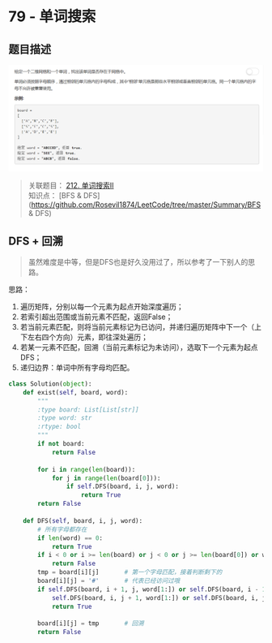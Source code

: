 # 79 - 单词搜索

## 题目描述
![problem](images/79.png)

>关联题目： [212. 单词搜索II](https://github.com/Rosevil1874/LeetCode/tree/master/Python-Solution/212_Word-Search-II)  
>知识点： [BFS & DFS](https://github.com/Rosevil1874/LeetCode/tree/master/Summary/BFS & DFS)

## DFS + 回溯
>虽然难度是中等，但是DFS也是好久没用过了，所以参考了一下别人的思路。

思路：
1. 遍历矩阵，分别以每一个元素为起点开始深度遍历；
2. 若索引超出范围或当前元素不匹配，返回False；
3. 若当前元素匹配，则将当前元素标记为已访问，并递归遍历矩阵中下一个（上下左右四个方向）元素，即往深处遍历；
4. 若某一元素不匹配，回溯（当前元素标记为未访问），选取下一个元素为起点DFS；
5. 递归边界：单词中所有字母均匹配。

```python
class Solution(object):
    def exist(self, board, word):
        """
        :type board: List[List[str]]
        :type word: str
        :rtype: bool
        """
        if not board:
            return False

        for i in range(len(board)):
        	for j in range(len(board[0])):
        		if self.DFS(board, i, j, word):
        			return True
        return False

    def DFS(self, board, i, j, word):
    	# 所有字母都存在
    	if len(word) == 0:
    		return True
    	if i < 0 or i >= len(board) or j < 0 or j >= len(board[0]) or word[0] != board[i][j]:
    		return False
    	tmp = board[i][j]		# 第一个字母匹配，接着判断剩下的
    	board[i][j] = '#'		# 代表已经访问过哦
    	if self.DFS(board, i + 1, j, word[1:]) or self.DFS(board, i - 1, j, word[1:]) or \
    		self.DFS(board, i, j + 1, word[1:]) or self.DFS(board, i, j - 1, word[1:]):
    		return True

    	board[i][j] = tmp		# 回溯
    	return False
```
